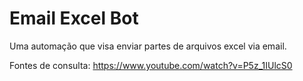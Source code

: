 # Email Excel Bot
Uma automação que visa enviar partes de arquivos excel via email.

Fontes de consulta: https://www.youtube.com/watch?v=P5z_1IUlcS0
